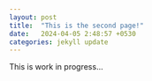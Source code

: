 ```yaml
---
layout: post
title:  "This is the second page!"
date:   2024-04-05 2:48:57 +0530
categories: jekyll update
---
```

This is work in progress...
